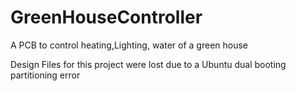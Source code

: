 # GreenHouseController

A PCB to control heating,Lighting, water of a green house

Design Files for this project were lost due to a Ubuntu dual booting partitioning error



